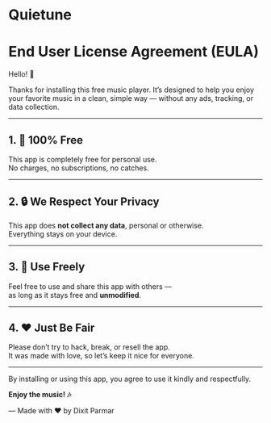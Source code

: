 # Quietune

# End User License Agreement (EULA)

Hello! 👋

Thanks for installing this free music player. It’s designed to help you enjoy your favorite music in a clean, simple way — without any ads, tracking, or data collection.

---

## 1. 💖 100% Free
This app is completely free for personal use.  
No charges, no subscriptions, no catches.

---

## 2. 🔒 We Respect Your Privacy
This app does **not collect any data**, personal or otherwise.  
Everything stays on your device.

---

## 3. 🙌 Use Freely
Feel free to use and share this app with others —  
as long as it stays free and **unmodified**.

---

## 4. ❤️ Just Be Fair
Please don’t try to hack, break, or resell the app.  
It was made with love, so let’s keep it nice for everyone.

---

By installing or using this app, you agree to use it kindly and respectfully.

**Enjoy the music! 🎶**

— Made with ❤️ by Dixit Parmar

